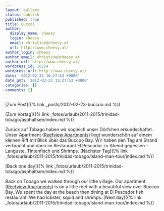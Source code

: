 ```yaml
---
layout: gallery
status: publish
published: true
title: Buccoo
author:
  display_name: cheesy
  login: cheesy
  email: christine@cheesy.at
  url: http://www.cheesy.at/
author_login: cheesy
author_email: christine@cheesy.at
author_url: http://www.cheesy.at/
wordpress_id: 16254
wordpress_url: http://www.cheesy.at/
date: '2012-02-23 16:27:53 +0000'
date_gmt: '2012-02-23 15:27:53 +0000'
categories: []
comments: []
---
```


[Zum Post]({% link _posts/2012-02-23-buccoo.md %})
<!--:de-->[Zum Vortag]({% link _fotos/urlaub/2011-2015/trinidad-tobago/asphaltsee/index.md %})
Zurück auf Tobago haben wir sogleich unser Dörfchen erkundschaftet. Unser Apartment ([Reefview Apartments](http://www.reefviewapts.com/)) liegt wunderschön auf einem kleinen Riff mit Blick über das Buccoo Bay.
Wir haben den Tag am Strand verbracht und dann im Restaurant El Pescador zu Abend gegessen - Languste, Tintenfisch und Shrimps.
[Nächster Tag]({% link _fotos/urlaub/2011-2015/trinidad-tobago/island-man-tour/index.md %})
<!--:--><!--:en-->[Back one day]({% link _fotos/urlaub/2011-2015/trinidad-tobago/asphaltsee/index.md %})
Back on Tobago we walked through our little village. Our apartment ([Reefview Apartments](http://www.reefviewapts.com/)) is on a little reef with a beautiful view over Buccoo Bay.
We spent the day at the beach then dining at El Pescador fish restaurant. We had lobster, squid and shrimps.
[Next day]({% link _fotos/urlaub/2011-2015/trinidad-tobago/island-man-tour/index.md %})
<!--:-->
